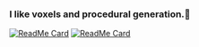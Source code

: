 ### I like voxels and procedural generation.🙂
[![ReadMe Card](https://github-readme-stats.vercel.app/api/pin/?username=dotsially&repo=odin_voxel_project)](https://github.com/Dotsially/odin_voxel_project)
[![ReadMe Card](https://github-readme-stats.vercel.app/api/pin/?username=dotsially&repo=idle_botanist)](https://github.com/Dotsially/idle_botanist)


<!--
**Dotsially/Dotsially** is a ✨ _special_ ✨ repository because its `README.md` (this file) appears on your GitHub profile.

Here are some ideas to get you started:

- 🔭 I’m currently working on ...
- 🌱 I’m currently learning ...
- 👯 I’m looking to collaborate on ...
- 🤔 I’m looking for help with ...
- 💬 Ask me about ...
- 📫 How to reach me: ...
- 😄 Pronouns: ...
- ⚡ Fun fact: ...
-->
